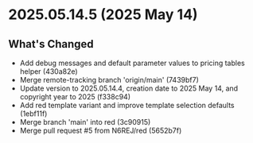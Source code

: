 # 2025.05.14.5 (2025 May 14)

## What's Changed

* Add debug messages and default parameter values to pricing tables helper (430a82e)
* Merge remote-tracking branch 'origin/main' (7439bf7)
* Update version to 2025.05.14.4, creation date to 2025 May 14, and copyright year to 2025 (f338c94)
* Add red template variant and improve template selection defaults (1ebf11f)
* Merge branch 'main' into red (3c90915)
* Merge pull request #5 from N6REJ/red (5652b7f)

